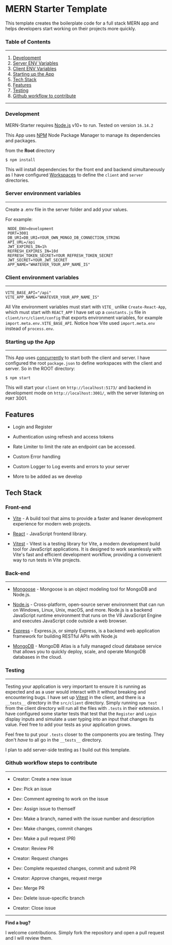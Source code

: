 # MERN Starter Template

This template creates the boilerplate code for a full stack MERN app and helps developers start working on their projects more quickly.

### Table of Contents

---

1. [Development](#development)
2. [Server ENV Variables](#server-environment-variables)
3. [Client ENV Variables](#client-environment-variables)
4. [Starting up the App](#starting-up-the-app)
5. [Tech Stack](#tech-stack)
6. [Features](#features)
7. [Testing](#testing)
8. [Github workflow to contribute](#github-workflow-steps-to-contribute)

---

### Development

MERN-Starter requires [Node.js](https://nodejs.org/) v10+ to run. Tested on version `16.14.2`

This App uses [NPM](https://www.npmjs.com/) Node Package Manager to manage its dependencies and packages.

from the **Root** directory

```
$ npm install
```

This will install dependencies for the front end and backend simultaneously as I have configured [Workspaces] to define the `client` and `server` directories.

### Server environment variables

---

Create a .env file in the server folder and add your values.

For example:

```
 NODE_ENV=development
 PORT=3001
 DB_URI=DB_URI=YOUR_OWN_MONGO_DB_CONNECTION_STRING
 API_URL=/api
 JWT_EXPIRES_IN=1h
 REFRESH_EXPIRES_IN=10d
 REFRESH_TOKEN_SECRET=YOUR_REFRESH_TOKEN_SECRET
 JWT_SECRET=YOUR_JWT_SECRET
 APP_NAME="WHATEVER_YOUR_APP_NAME_IS"
```

### Client environment variables

---

```
VITE_BASE_API="/api"
VITE_APP_NAME="WHATEVER_YOUR_APP_NAME_IS"
```

All Vite environment variables must start with `VITE_` unlike `Create-React-App`, which must start with `REACT_APP` I have set up a `constants.js` file in `client/src/client/config` that exports environment variables, for example `import.meta.env.VITE_BASE_API`. Notice how Vite used `import.meta.env` instead of `process.env`.

### Starting up the App

---

This App uses [concurrently] to start both the client and server. I have configured the root `package.json` to define workspaces with the client and server. So in the ROOT directory:

```
$ npm start
```

This will start your `client` on `http://localhost:5173/` and backend in development mode on `http://localhost:3001/`, with the server listening on `PORT` 3001.

## Features

- Login and Register
- Authentication using refresh and access tokens
- Rate Limiter to limit the rate an endpoint can be accessed.
- Custom Error handling
- Custom Logger to Log events and errors to your server

- More to be added as we develop

## Tech Stack

### **Front-end**

- [Vite] - A build tool that aims to provide a faster and leaner development experience for modern web projects.

- [React] - JavaScript frontend library.

- [Vitest] - Vitest is a testing library for Vite, a modern development build tool for JavaScript applications. It is designed to work seamlessly with Vite's fast and efficient development workflow, providing a convenient way to run tests in Vite projects.

### **Back-end**

---

- [Mongoose] - Mongoose is an object modeling tool for MongoDB and Node.js.

- [Node.js] - Cross-platform, open-source server environment that can run on Windows, Linux, Unix, macOS, and more. Node.js is a backend JavaScript runtime environment that runs on the V8 JavaScript Engine and executes JavaScript code outside a web browser.

- [Express] - Express.js, or simply Express, is a backend web application framework for building RESTful APIs with Node.js

- [MongoDB] - MongoDB Atlas is a fully managed cloud database service that allows you to quickly deploy, scale, and operate MongoDB databases in the cloud.

### **Testing**

---

Testing your application is very important to ensure it is running as expected and as a user would interact with it without breaking and encountering bugs. I have set up [Vitest] in the client, and there is a `__tests__` directory in the `src/client` directory. Simply running `npm test` from the client directory will run all the files with `.tests` in their extension. I have configured some starter tests that test that the `Register` and `Login` display inputs and simulate a user typing into an input that changes its value. Feel free to add your tests as your application grows.

Feel free to put your `.tests` closer to the components you are testing. They don't _have_ to all go in the `__tests__` directory.

I plan to add server-side testing as I build out this template.

### Github workflow steps to contribute

---

- Creator: Create a new issue

- Dev: Pick an issue

- Dev: Comment agreeing to work on the issue

- Dev: Assign issue to themself

- Dev: Make a branch, named with the issue number and description

- Dev: Make changes, commit changes

- Dev: Make a pull request (PR)

- Creator: Review PR

- Creator: Request changes

- Dev: Complete requested changes, commit and submit PR

- Creator: Approve changes, request merge

- Dev: Merge PR

- Dev: Delete issue-specific branch

- Creator: Close issue

---

**Find a bug?**

I welcome contributions. Simply fork the repository and open a pull request and I will review them.

[tailwind css]: https://tailwindcss.com/docs/guides/vite
[DaisyUI]: https://daisyui.com/
[vite]: https://vitejs.dev/
[mongoose]: https://mongoosejs.com/
[mongodb]: https://www.mongodb.com/atlas/database
[Vitest]: https://vitest.dev/
[node.js]: http://nodejs.org
[nginx]: https://www.nginx.com/
[express]: http://expressjs.com
[react]: https://react.dev/
[concurrently]: https://www.npmjs.com/package/concurrently
[http://54.90.137.205/]: http://54.90.137.205/
[Workspaces]: https://docs.npmjs.com/cli/v8/using-npm/workspaces
